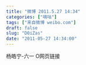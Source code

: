 ```yaml
---
title: "微博 2011.5.27 14:34"
categories: ["嘀咕"]
tags: ["来自微博 weibo.com"]
draft: false
slug: "D0iZas"
date: "2011-05-27 14:34:00"
---
```


<p>杨皓宁-六一 O网页链接 ​​​​</p>
